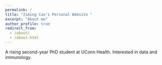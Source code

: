 ```yaml
---
permalink: /
title: "Ziming Cao's Personal Website "
excerpt: "About me"
author_profile: true
redirect_from: 
  - /about/
  - /about.html
---
```


A rising second-year PhD student at UConn Health. Interested in data and immunology.
